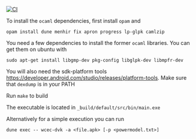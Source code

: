 [![CI](https://github.com/yarukha/wcec-dvk/actions/workflows/main.yml/badge.svg)](https://github.com/yarukha/wcec-dvk/actions/workflows/main.yml)

To install the `ocaml` dependencies, first install `opam` and  
```
opam install dune menhir fix apron progress lp-glpk camlzip
```
You need a few dependencies to install the former `ocaml` libraries. You can get them on ubuntu with 
```
sudo apt-get install libgmp-dev pkg-config libglpk-dev libmpfr-dev
```
You will also need the sdk-platform tools https://developer.android.com/studio/releases/platform-tools. Make sure that `dexdump` is in your PATH


Run ``make`` to build

The executable is located in ``_build/default/src/bin/main.exe``

Alternatively for a simple execution you can run 
```
dune exec -- wcec-dvk -a <file.apk> [-p <powermodel.txt>]
```